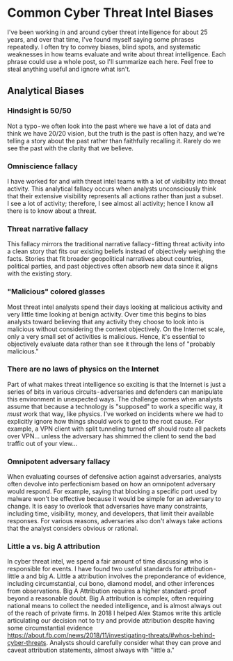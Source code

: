 # Common Cyber Threat Intel Biases
I've been working in and around cyber threat intelligence for about 25 years, and over that time, I've found myself saying some phrases repeatedly. I often try to convey biases, blind spots, and systematic weaknesses in how teams evaluate and write about threat intelligence. Each phrase could use a whole post, so I'll summarize each here. Feel free to steal anything useful and ignore what isn't.

## Analytical Biases
### Hindsight is 50/50
 Not a typo - we often look into the past where we have a lot of data and think we have 20/20 vision, but the truth is the past is often hazy, and we're telling a story about the past rather than faithfully recalling it. Rarely do we see the past with the clarity that we believe.

### Omniscience fallacy 
I have worked for and with threat intel teams with a lot of visibility into threat activity. This analytical fallacy occurs when analysts unconsciously think that their extensive visibility represents all actions rather than just a subset. I see a lot of activity; therefore, I see almost all activity; hence I know all there is to know about a threat.

### Threat narrative fallacy 
This fallacy mirrors the traditional narrative fallacy - fitting threat activity into a clean story that fits our existing beliefs instead of objectively weighing the facts. Stories that fit broader geopolitical narratives about countries, political parties, and past objectives often absorb new data since it aligns with the existing story.

### "Malicious" colored glasses
Most threat intel analysts spend their days looking at malicious activity and very little time looking at benign activity. Over time this begins to bias analysts toward believing that any activity they choose to look into is malicious without considering the context objectively. On the Internet scale, only a very small set of activities is malicious. Hence, it's essential to objectively evaluate data rather than see it through the lens of "probably malicious."

### There are no laws of physics on the Internet
Part of what makes threat intelligence so exciting is that the Internet is just a series of bits in various circuits - adversaries and defenders can manipulate this environment in unexpected ways. The challenge comes when analysts assume that because a technology is "supposed" to work a specific way, it *must* work that way, like physics. I've worked on incidents where we had to explicitly ignore how things should work to get to the root cause. For example, a VPN client with split tunneling turned off should route all packets over VPN… unless the adversary has shimmed the client to send the bad traffic out of your view…

### Omnipotent adversary fallacy
When evaluating courses of defensive action against adversaries, analysts often devolve into perfectionism based on how an omnipotent adversary would respond. For example, saying that blocking a specific port used by malware won't be effective because it would be simple for an adversary to change. It is easy to overlook that adversaries have many constraints, including time, visibility, money, and developers, that limit their available responses. For various reasons, adversaries also don't always take actions that the analyst considers obvious or rational.

### Little a vs. big A attribution
In cyber threat intel, we spend a fair amount of time discussing who is responsible for events. I have found two useful standards for attribution - little a and big A. Little a attribution involves the preponderance of evidence, including circumstantial, cui bono, diamond model, and other inferences from observations. Big A Attribution requires a higher standard - proof beyond a reasonable doubt. Big A attribution is complex, often requiring national means to collect the needed intelligence, and is almost always out of the reach of private firms. In 2018 I helped Alex Stamos write this article articulating our decision not to try and provide attribution despite having some circumstantial evidence https://about.fb.com/news/2018/11/investigating-threats/#whos-behind-cyber-threats. Analysts should carefully consider what they can prove and caveat attribution statements, almost always with "little a."